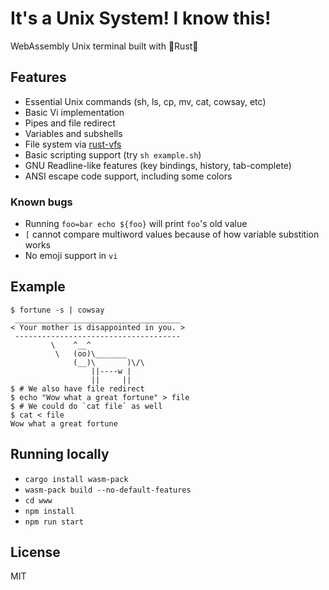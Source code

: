# It's a Unix System! I know this!

WebAssembly Unix terminal built with 🦀Rust🦀

## Features

* Essential Unix commands (sh, ls, cp, mv, cat, cowsay, etc)
* Basic Vi implementation
* Pipes and file redirect
* Variables and subshells
* File system via [rust-vfs](https://github.com/manuel-woelker/rust-vfs)
* Basic scripting support (try `sh example.sh`)
* GNU Readline-like features (key bindings, history, tab-complete)
* ANSI escape code support, including some colors

### Known bugs

* Running `foo=bar echo ${foo}` will print `foo`'s old value
* `[` cannot compare multiword values because of how variable substition works
* No emoji support in `vi`

## Example

```
$ fortune -s | cowsay
 _____________________________________
< Your mother is disappointed in you. >
 -------------------------------------
         \    ^__^
          \   (oo)\_______
              (__)\       )\/\
                  ||----w |
                  ||     ||
$ # We also have file redirect
$ echo "Wow what a great fortune" > file
$ # We could do `cat file` as well
$ cat < file
Wow what a great fortune
```

## Running locally

* `cargo install wasm-pack`
* `wasm-pack build --no-default-features`
* `cd www`
* `npm install`
* `npm run start`

## License

MIT

